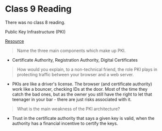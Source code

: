 # Class 9 Reading

There was no class 8 reading.

Public Key Infrastructure (PKI)

[Resource](https://www.ssh.com/academy/pki)

> Name the three main components which make up PKI.
   - Certificate Authority, Registration Authority, Digital Certificates

> How would you explain, to a non-technical friend, the role PKI plays in protecting traffic between your browser and a web server.
   - PKIs are like a driver's license. The browser (and certificate authority) work like a bouncer, checking IDs at the door. Most of the time they catch the bad ones, but as the owner you still have the right to let that teenager in your bar - there are just risks associated with it.

> What is the main weakness of the PKI architecture?
   - Trust in the certificate authority that says a given key is valid, when the authority has a financial incentive to certify the keys.